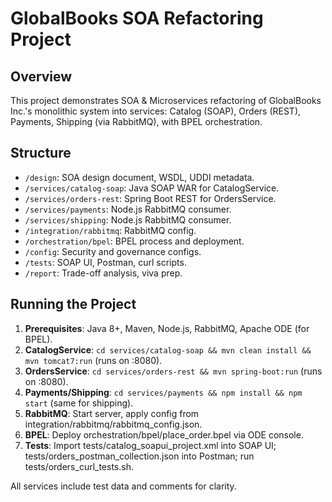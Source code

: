# GlobalBooks SOA Refactoring Project

## Overview
This project demonstrates SOA & Microservices refactoring of GlobalBooks Inc.'s monolithic system into services: Catalog (SOAP), Orders (REST), Payments, Shipping (via RabbitMQ), with BPEL orchestration.

## Structure
- `/design`: SOA design document, WSDL, UDDI metadata.
- `/services/catalog-soap`: Java SOAP WAR for CatalogService.
- `/services/orders-rest`: Spring Boot REST for OrdersService.
- `/services/payments`: Node.js RabbitMQ consumer.
- `/services/shipping`: Node.js RabbitMQ consumer.
- `/integration/rabbitmq`: RabbitMQ config.
- `/orchestration/bpel`: BPEL process and deployment.
- `/config`: Security and governance configs.
- `/tests`: SOAP UI, Postman, curl scripts.
- `/report`: Trade-off analysis, viva prep.

## Running the Project
1. **Prerequisites**: Java 8+, Maven, Node.js, RabbitMQ, Apache ODE (for BPEL).
2. **CatalogService**: `cd services/catalog-soap && mvn clean install && mvn tomcat7:run` (runs on :8080).
3. **OrdersService**: `cd services/orders-rest && mvn spring-boot:run` (runs on :8080).
4. **Payments/Shipping**: `cd services/payments && npm install && npm start` (same for shipping).
5. **RabbitMQ**: Start server, apply config from integration/rabbitmq/rabbitmq_config.json.
6. **BPEL**: Deploy orchestration/bpel/place_order.bpel via ODE console.
7. **Tests**: Import tests/catalog_soapui_project.xml into SOAP UI; tests/orders_postman_collection.json into Postman; run tests/orders_curl_tests.sh.

All services include test data and comments for clarity.